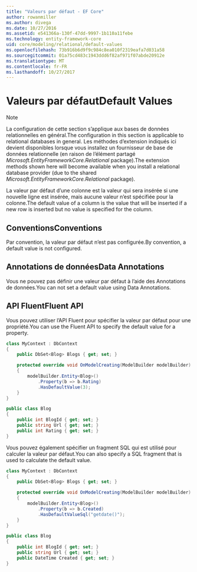 ```yaml
---
title: "Valeurs par défaut - EF Core"
author: rowanmiller
ms.author: divega
ms.date: 10/27/2016
ms.assetid: e541366a-130f-47dd-9997-1b110a11febe
ms.technology: entity-framework-core
uid: core/modeling/relational/default-values
ms.openlocfilehash: 73b916b6d9f9c984c8ea010f2319eafa7d031a58
ms.sourcegitcommit: 01a75cd483c1943ddd6f82af971f07abde20912e
ms.translationtype: MT
ms.contentlocale: fr-FR
ms.lasthandoff: 10/27/2017
---
```

# <a name="default-values"></a><span data-ttu-id="a09f3-102">Valeurs par défaut</span><span class="sxs-lookup"><span data-stu-id="a09f3-102">Default Values</span></span>

> [!NOTE]  
> <span data-ttu-id="a09f3-103">La configuration de cette section s’applique aux bases de données relationnelles en général.</span><span class="sxs-lookup"><span data-stu-id="a09f3-103">The configuration in this section is applicable to relational databases in general.</span></span> <span data-ttu-id="a09f3-104">Les méthodes d’extension indiqués ici devient disponibles lorsque vous installez un fournisseur de base de données relationnelle (en raison de l’élément partagé *Microsoft.EntityFrameworkCore.Relational* package).</span><span class="sxs-lookup"><span data-stu-id="a09f3-104">The extension methods shown here will become available when you install a relational database provider (due to the shared *Microsoft.EntityFrameworkCore.Relational* package).</span></span>

<span data-ttu-id="a09f3-105">La valeur par défaut d’une colonne est la valeur qui sera insérée si une nouvelle ligne est insérée, mais aucune valeur n’est spécifiée pour la colonne.</span><span class="sxs-lookup"><span data-stu-id="a09f3-105">The default value of a column is the value that will be inserted if a new row is inserted but no value is specified for the column.</span></span>

## <a name="conventions"></a><span data-ttu-id="a09f3-106">Conventions</span><span class="sxs-lookup"><span data-stu-id="a09f3-106">Conventions</span></span>

<span data-ttu-id="a09f3-107">Par convention, la valeur par défaut n’est pas configurée.</span><span class="sxs-lookup"><span data-stu-id="a09f3-107">By convention, a default value is not configured.</span></span>

## <a name="data-annotations"></a><span data-ttu-id="a09f3-108">Annotations de données</span><span class="sxs-lookup"><span data-stu-id="a09f3-108">Data Annotations</span></span>

<span data-ttu-id="a09f3-109">Vous ne pouvez pas définir une valeur par défaut à l’aide des Annotations de données.</span><span class="sxs-lookup"><span data-stu-id="a09f3-109">You can not set a default value using Data Annotations.</span></span>

## <a name="fluent-api"></a><span data-ttu-id="a09f3-110">API Fluent</span><span class="sxs-lookup"><span data-stu-id="a09f3-110">Fluent API</span></span>

<span data-ttu-id="a09f3-111">Vous pouvez utiliser l’API Fluent pour spécifier la valeur par défaut pour une propriété.</span><span class="sxs-lookup"><span data-stu-id="a09f3-111">You can use the Fluent API to specify the default value for a property.</span></span>

<!-- [!code-csharp[Main](samples/core/relational/Modeling/FluentAPI/Samples/Relational/DefaultValue.cs?highlight=9)] -->
``` csharp
class MyContext : DbContext
{
    public DbSet<Blog> Blogs { get; set; }

    protected override void OnModelCreating(ModelBuilder modelBuilder)
    {
        modelBuilder.Entity<Blog>()
            .Property(b => b.Rating)
            .HasDefaultValue(3);
    }
}

public class Blog
{
    public int BlogId { get; set; }
    public string Url { get; set; }
    public int Rating { get; set; }
}
```

<span data-ttu-id="a09f3-112">Vous pouvez également spécifier un fragment SQL qui est utilisé pour calculer la valeur par défaut.</span><span class="sxs-lookup"><span data-stu-id="a09f3-112">You can also specify a SQL fragment that is used to calculate the default value.</span></span>

<!-- [!code-csharp[Main](samples/core/relational/Modeling/FluentAPI/Samples/Relational/DefaultValueSql.cs?highlight=9)] -->
``` csharp
class MyContext : DbContext
{
    public DbSet<Blog> Blogs { get; set; }

    protected override void OnModelCreating(ModelBuilder modelBuilder)
    {
        modelBuilder.Entity<Blog>()
            .Property(b => b.Created)
            .HasDefaultValueSql("getdate()");
    }
}

public class Blog
{
    public int BlogId { get; set; }
    public string Url { get; set; }
    public DateTime Created { get; set; }
}
```
